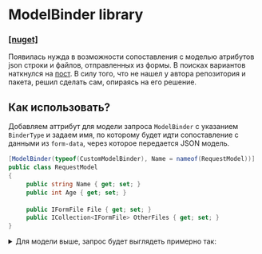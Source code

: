 # ModelBinder library
### [[nuget]](https://www.nuget.org/packages/ModelBinders.MVC)

Появилась нужда в возможности сопоставления с моделью атрибутов json строки и файлов, отправленных из формы.
В поисках вариантов наткнулся на [пост](https://github.com/thomaslevesque/blog/blob/e447b45f52e2552d4bd612cec78e6be747db08ce/content/posts/2018-09-04-handling-multipart-requests-with-json-and-file-uploads-in-asp-net-core/index.md).
В силу того, что не нашел у автора репозитория и пакета, решил сделать сам, опираясь на его решение.

## Как использовать?
Добавляем аттрибут для модели запроса `ModelBinder` с указанием `BinderType` и задаем имя, по которому будет идти сопоставление с данными из `form-data`, через которое передается JSON модель.
```csharp
[ModelBinder(typeof(CustomModelBinder), Name = nameof(RequestModel))]
public class RequestModel
{
     public string Name { get; set; }
     public int Age { get; set; }
     
     public IFormFile File { get; set; }
     public ICollection<IFormFile> OtherFiles { get; set; }
}
```
<details>
  <summary>Для модели выше, запрос будет выглядеть примерно так:</summary>

    ```curl
    curl --location 'http://localhost/api/do-some-with-data' \
    --form 'RequestModel="{\"name\":\"kek\", \"age\":\"puc\"}";type=application/json' \
    --form 'File=@"../SomeFile1.jpg"' \
    --form 'OtherFiles=@"../SomeFile1.jpg"' \
    --form 'OtherFiles=@"../SomeFile2.jpg"'
    ```
![PostmanExample.png](Resources%2FImages%2FPostmanExample.png)
</details>